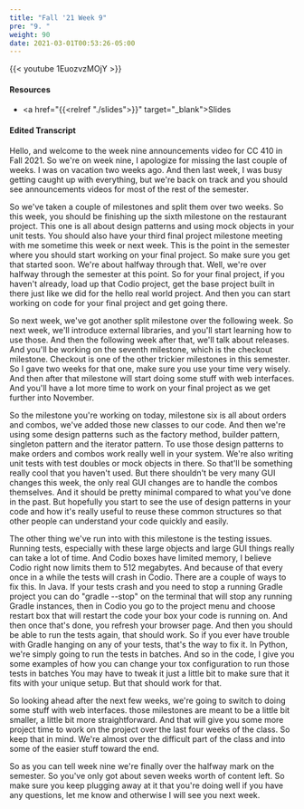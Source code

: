 ```yaml
---
title: "Fall '21 Week 9"
pre: "9. "
weight: 90
date: 2021-03-01T00:53:26-05:00
---
```


{{< youtube 1EuozvzMOjY >}}

#### Resources

* <a href="{{<relref "./slides">}}" target="_blank">Slides</a>

#### Edited Transcript

Hello, and welcome to the week nine announcements video for CC 410 in Fall 2021. So we're on week nine, I apologize for missing the last couple of weeks. I was on vacation two weeks ago. And then last week, I was busy getting caught up with everything, but we're back on track and you should see announcements videos for most of the rest of the semester. 

So we've taken a couple of milestones and split them over two weeks. So this week, you should be finishing up the sixth milestone on the restaurant project. This one is all about design patterns and using mock objects in your unit tests. You should also have your third final project milestone meeting with me sometime this week or next week. This is the point in the semester where you should start working on your final project. So make sure you get that started soon. We're about halfway through that. Well, we're over halfway through the semester at this point. So for your final project, if you haven't already, load up that Codio project, get the base project built in there just like we did for the hello real world project. And then you can start working on code for your final project and get going there.

 So next week, we've got another split milestone over the following week. So next week, we'll introduce external libraries, and you'll start learning how to use those. And then the following week after that, we'll talk about releases. And you'll be working on the seventh milestone, which is the checkout milestone. Checkout is one of the other trickier milestones in this semester. So I gave two weeks for that one, make sure you use your time very wisely. And then after that milestone will start doing some stuff with web interfaces. And you'll have a lot more time to work on your final project as we get further into November. 
 
 So the milestone you're working on today, milestone six is all about orders and combos, we've added those new classes to our code. And then we're using some design patterns such as the factory method, builder pattern, singleton pattern and the iterator pattern. To use those design patterns to make orders and combos work really well in your system. We're also writing unit tests with test doubles or mock objects in there. So that'll be something really cool that you haven't used. But there shouldn't be very many GUI changes this week, the only real GUI changes are to handle the combos themselves. And it should be pretty minimal compared to what you've done in the past. But hopefully you start to see the use of design patterns in your code and how it's really useful to reuse these common structures so that other people can understand your code quickly and easily. 
 
 The other thing we've run into with this milestone is the testing issues. Running tests, especially with these large objects and large GUI things really can take a lot of time. And Codio boxes have limited memory, I believe Codio right now limits them to 512 megabytes. And because of that every once in a while the tests will crash in Codio. There are a couple of ways to fix this. In Java. If your tests crash and you need to stop a running Gradle project you can do "gradle --stop" on the terminal that will stop any running Gradle instances, then in Codio you go to the project menu and choose restart box that will restart the code your box your code is running on. And then once that's done, you refresh your browser page. And then you should be able to run the tests again, that should work. So if you ever have trouble with Gradle hanging on any of your tests, that's the way to fix it. In Python, we're simply going to run the tests in batches. And so in the code, I give you some examples of how you can change your tox configuration to run those tests in batches You may have to tweak it just a little bit to make sure that it fits with your unique setup. But that should work for that. 
 
 So looking ahead after the next few weeks, we're going to switch to doing some stuff with web interfaces. those milestones are meant to be a little bit smaller, a little bit more straightforward. And that will give you some more project time to work on the project over the last four weeks of the class. So keep that in mind. We're almost over the difficult part of the class and into some of the easier stuff toward the end. 
 
 So as you can tell week nine we're finally over the halfway mark on the semester. So you've only got about seven weeks worth of content left. So make sure you keep plugging away at it that you're doing well if you have any questions, let me know and otherwise I will see you next week. 

